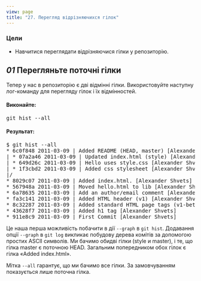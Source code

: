 ```yaml
---
view: page
title: "27. Перегляд відрізняючихся гілок"
---
```


<h3>Цели</h3>

<ul><li>Навчитися переглядати відрізняючися гілки у репозиторію.</li></ul>

<h2><em>01</em> Перегляньте поточні гілки</h2>

<p>Тепер у нас в репозиторію є дві відмінні гілки. Використовуйте наступну лог-команду для перегляду гілок і їх відмінностей.</p>

<h4 class="h4-pre">Виконайте:</h4>

<pre class="instructions">git hist --all</pre>

<h4 class="h4-pre">Результат:</h4>

<pre class="sample">$ git hist --all
* 6c0f848 2011-03-09 | Added README (HEAD, master) [Alexander Shvets]
| * 07a2a46 2011-03-09 | Updated index.html (style) [Alexander Shvets]
| * 649d26c 2011-03-09 | Hello uses style.css [Alexander Shvets]
| * 1f3cbd2 2011-03-09 | Added css stylesheet [Alexander Shvets]
|/
* 8029c07 2011-03-09 | Added index.html. [Alexander Shvets]
* 567948a 2011-03-09 | Moved hello.html to lib [Alexander Shvets]
* 6a78635 2011-03-09 | Add an author/email comment [Alexander Shvets]
* fa3c141 2011-03-09 | Added HTML header (v1) [Alexander Shvets]
* 8c32287 2011-03-09 | Added standard HTML page tags (v1-beta) [Alexander Shvets]
* 43628f7 2011-03-09 | Added h1 tag [Alexander Shvets]
* 911e8c9 2011-03-09 | First Commit [Alexander Shvets]</pre>

<p>Це наша перша можливість побачити в дії <code>--graph</code> в <code>git hist</code>. Додавання опції <code>--graph</code> в <code>git log</code> викликає побудову дерева комітів за допомогою простих <span class="caps">ASCII</span> символів. Ми бачимо обидві гілки (style и master), і те, що гілка master є поточною <span class="caps">HEAD</span>. Загальним попередником обох гілок є гілка «Added index.html».</p>

<p>Мітка <code>--all</code> гарантує, що ми бачимо все гілки. За замовчуванням показується лише поточна гілка.</p>